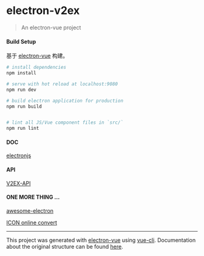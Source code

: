 # electron-v2ex

> An electron-vue project

#### Build Setup

基于 [electron-vue](https://github.com/SimulatedGREG/electron-vue) 构建。

``` bash
# install dependencies
npm install

# serve with hot reload at localhost:9080
npm run dev

# build electron application for production
npm run build


# lint all JS/Vue component files in `src/`
npm run lint

```

#### DOC
[electronjs](https://electronjs.org/)


#### API

[V2EX-API](https://github.com/djyde/V2EX-API)


#### ONE MORE THING ...
[awesome-electron](https://github.com/sindresorhus/awesome-electron)

[ICON online convert](https://iconverticons.com/online/)



---

This project was generated with [electron-vue](https://github.com/SimulatedGREG/electron-vue) using [vue-cli](https://github.com/vuejs/vue-cli). Documentation about the original structure can be found [here](https://simulatedgreg.gitbooks.io/electron-vue/content/index.html).
